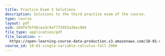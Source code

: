 ```yaml
---
title: Practice Exam 3 Solutions
description: Solutions to the third practice exam of the course.
type: course
layout: pdf
uid: 204fbfbf46cea3c9af775855a3bec084
file_type: application/pdf
file_location: >-
  https://open-learning-course-data-production.s3.amazonaws.com/18-01-single-variable-calculus-fall-2006/204fbfbf46cea3c9af775855a3bec084_prexam3asol.pdf
course_id: 18-01-single-variable-calculus-fall-2006
---
```

